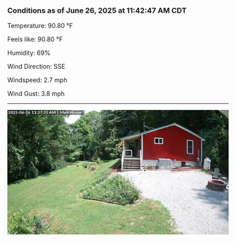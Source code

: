 ### Conditions as of June 26, 2025 at 11:42:47 AM CDT 

Temperature: 90.80 &deg;F

Feels like: 90.80 &deg;F

Humidity: 69%

Wind Direction: SSE

Windspeed: 2.7 mph

Wind Gust: 3.8 mph

---

<img src="./images/latest.jpeg"/>

